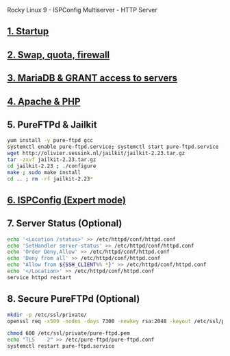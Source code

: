 
Rocky Linux 9 - ISPConfig Multiserver - HTTP Server
## <a href="https://github.com/Ator9/Docs/blob/master/AlmaRocky_ISPConfig_adm.md#1-startup" target="_blank">1. Startup</a>
## <a href="https://github.com/Ator9/Docs/blob/master/AlmaRocky_ISPConfig_adm.md#2-swap-quota-fail2ban--firewall" target="_blank">2. Swap, quota, firewall</a>
## <a href="https://github.com/Ator9/Docs/blob/master/AlmaRocky_ISPConfig_adm.md#3-mariadb--grant-access-to-servers" target="_blank">3. MariaDB & GRANT access to servers</a>
## <a href="https://github.com/Ator9/Docs/blob/master/AlmaRocky_ISPConfig_adm.md#4-apache--php" target="_blank">4. Apache & PHP</a>
## 5. PureFTPd & Jailkit
```sh
yum install -y pure-ftpd gcc
systemctl enable pure-ftpd.service; systemctl start pure-ftpd.service
wget http://olivier.sessink.nl/jailkit/jailkit-2.23.tar.gz
tar -zxvf jailkit-2.23.tar.gz
cd jailkit-2.23 ; ./configure
make ; sudo make install
cd .. ; rm -rf jailkit-2.23*

```
## <a href="https://github.com/Ator9/Web-Docs/blob/master/AlmaRocky_ISPConfig_adm.md#6-ispconfig" target="_blank">6. ISPConfig (Expert mode)</a>
## 7. Server Status (Optional)
```sh
echo '<Location /status>' >> /etc/httpd/conf/httpd.conf
echo 'SetHandler server-status' >> /etc/httpd/conf/httpd.conf
echo 'Order Deny,Allow' >> /etc/httpd/conf/httpd.conf
echo 'Deny from all' >> /etc/httpd/conf/httpd.conf
echo "Allow from ${SSH_CLIENT%% *}" >> /etc/httpd/conf/httpd.conf
echo '</Location>' >> /etc/httpd/conf/httpd.conf
service httpd restart

```
## 8. Secure PureFTPd (Optional)
```sh
mkdir -p /etc/ssl/private/
openssl req -x509 -nodes -days 7300 -newkey rsa:2048 -keyout /etc/ssl/private/pure-ftpd.pem -out /etc/ssl/private/pure-ftpd.pem

```
```sh
chmod 600 /etc/ssl/private/pure-ftpd.pem
echo "TLS    2" >> /etc/pure-ftpd/pure-ftpd.conf
systemctl restart pure-ftpd.service

```
